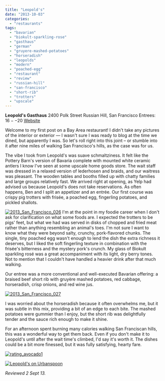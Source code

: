 ```yaml
---
title: "Leopold's"
date: "2013-10-03"
categories:
  - "restaurants"
tags:
  - "bavarian"
  - "biokult-sparkling-rose"
  - "gasthaus"
  - "german"
  - "gruyere-mashed-potatoes"
  - "horseradish"
  - "leopolds"
  - "modern"
  - "poached-egg"
  - "restaurant"
  - "review"
  - "russian-hill"
  - "san-francisco"
  - "short-rib"
  - "trotters"
  - "upscale"
---
```


**Leopold's Gasthaus** 2400 Polk Street Russian Hill, San Francisco Entrees: $16--$20 [Website](http://www.leopoldssf.com/index.html)

Welcome to my first post on a Bay Area restaurant! I didn't take any pictures of the interior or exterior — I wasn't sure I was ready to blog at the time we dined, but apparently I was. So let's roll right into this joint – or stumble into it after nine miles of walking San Francisco's hills, as the case was for us.

The vibe I took from Leopold's was suave schmaltziness. It felt like the Pottery Barn's version of Bavaria complete with mounted white ceramic antlers I know I've seen at some upscale home goods store. The wait staff was dressed in a relaxed version of lederhosen and braids, and our waitress was pleasant. The wooden tables and booths filled up with chatty families and large groups relatively fast. We arrived right at opening, as Yelp had advised us because Leopold's does not take reservations. As often happens, Ben and I split an appetizer and an entrée. Our first course was crispy pig trotters with frisée, a poached egg, fingerling potatoes, and pickled shallots.

[![2013_San_Francisco_026](http://s3.amazonaws.com/thegourmez-wpmedia/2013/10/2013_San_Francisco_026-500x332.jpg)](http://www.thegourmez.com/2013/10/leopolds/2013_san_francisco_026/) I'm at the point in my foodie career when I don't ask for clarification on what some foods are. I expected the trotters to be pigs' feet, but what we had was served in disks of chopped and fried meat rather than anything resembling an animal's toes. I'm not sure I want to know what they were beyond salty, crunchy, pork-flavored chunks. The single, tiny poached egg wasn't enough to lend the dish the extra richness it deserves, but I liked the soft fingerling texture in combination with the frisée's bitterness and the mystery pork's crunch. My glass of Biokult sparkling rosé was a great accompaniment with its light, dry berry tones. Not to mention that I couldn't have handled a heavier drink after that much walking.

Our entree was a more conventional and well-executed Bavarian offering: a braised beef short rib with gruyère mashed potatoes, red cabbage, horseradish, crisp onions, and red wine jus.

[![2013_San_Francisco_027](http://s3.amazonaws.com/thegourmez-wpmedia/2013/10/2013_San_Francisco_027-500x332.jpg)](http://www.thegourmez.com/2013/10/leopolds/2013_san_francisco_027/)

I was worried about the horseradish because it often overwhelms me, but it was subtle in this mix, providing a bit of an edge to each bite. The mashed potatoes were gummier than I enjoy, but the short rib was delightfully tender and the sauce rich enough to make it shine.

For an afternoon spent burning many calories walking San Franciscan hills, this was a wonderful way to get them back. Even if you don't make it to Leopold's until after the wait time's climbed, I'd say it's worth it. The dishes could be a bit more finessed, but it was fully satisfying, hearty fare.

[![rating_avocado1](http://s3.amazonaws.com/thegourmez-wpmedia/2009/02/rating_avocado1.gif)](http://www.thegourmez.com/2009/02/restaurant-review-nanas-durham/rating_avocado1/)

[![Leopold's on Urbanspoon](http://www.urbanspoon.com/b/link/1582494/minilink.gif)](http://www.urbanspoon.com/r/6/1582494/restaurant/Russian-Hill/Leopolds-San-Francisco)

_Reviewed 2 Sept 13._
